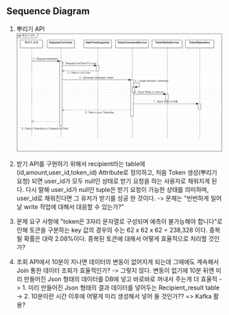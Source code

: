 
## Sequence Diagram
1. 뿌리기 API
   <img src="src/main/resources/static/distributionSD.png"/>




1. 받기 API를 구현하기 위해서 recipient라는 table에 (id,amount,user_id,token_id)
Attribute로 정의하고, 처음 Token 생성(뿌리기 요청) 되면 user_id가 모두 null인 상태로 받기 요청을
하는 사용자로 채워지게 된다. 다시 말해 user_id가 null인 tuple은 받기 요청이 가능한 상태를 의미하며,
user_id로 채워진다면 그 유저가 받기를 성공 한 것이다.
-> 문제는 "빈번하게 일어날 write 작업에 대해서 대응할 수 있는가?"

2. 문제 요구 사항에 "token은 3자리 문자열로 구성되며 예측이 불가능해야 합니다"로 인해 토큰을 구분하는 key 값의 경우의
수는 62 x 62 x 62 = 238,328 이다. 중복될 확률은 대략 2.08%이다. 중복된 토큰에 대해서 어떻게 효율적으로 처리할 것인가?

3. 조회 API에서 10분이 지나면 데이터의 변동이 없어지게 되는데 그때에도 계속해서 Join 통한 데이터 조회가 효율적인가?
-> 그렇지 않다. 변동이 없기에 10분 뒤엔 미리 만들어진 Json 형태의 데이터를 DB에 넣고 바로바로 꺼내서 주는게 더 효율적
-> 1. 미리 만들어진 Json 형태의 결과 데이터를 넣어두는 Recipient_result table
-> 2. 10분이란 시간 이후에 어떻게 미리 생성해서 넣어 둘 것인가?? => Kafka 활용?